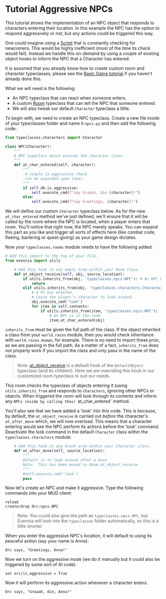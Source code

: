 # Tutorial Aggressive NPCs


This tutorial shows the implementation of an NPC object that responds to characters entering their location. In this example the NPC has the option to respond aggressively or not, but any actions could be triggered this way.

One could imagine using a [Script](https://github.com/evennia/evennia/wiki/Scripts) that is constantly checking for newcomers. This would be highly inefficient (most of the time its check would fail). Instead we handle this on-demand by using a couple of existing object hooks to inform the NPC that a Character has entered.

It is assumed that you already know how to create custom room and character typeclasses, please see the [Basic Game tutorial](https://github.com/evennia/evennia/wiki/Tutorial%20for%20basic%20MUSH%20like%20game) if you haven't already done this.

What we will need is the following: 

- An NPC typeclass that can react when someone enters.
- A custom [Room](https://github.com/evennia/evennia/wiki/Objects#rooms) typeclass that can tell the NPC that someone entered.
- We will also tweak our default `Character` typeclass a little. 

To begin with, we need to create an NPC typeclass. Create a new file inside of your typeclasses folder and name it `npcs.py` and then add the following code:

```python
from typeclasses.characters import Character 

class NPC(Character):
    """
    A NPC typeclass which extends the character class.
    """
    def at_char_entered(self, character):
        """
         A simple is_aggressive check. 
         Can be expanded upon later.
        """       
        if self.db.is_aggressive:
            self.execute_cmd(f"say Graaah, die {character}!")
        else:
            self.execute_cmd(f"say Greetings, {character}!")
```

We will define our custom `Character` typeclass below. As for the new `at_char_entered` method we've just defined, we'll ensure that it will be called by the room where the NPC is located, when a player enters that room.  You'll notice that right now, the NPC merely speaks.  You can expand this part as you like and trigger all sorts of effects here (like combat code, fleeing, bartering or quest-giving) as your game design dictates.

Now your `typeclasses.rooms` module needs to have the following added:

```python
# Add this import to the top of your file.
from evennia import utils

    # Add this hook in any empty area within your Room class.
    def at_object_receive(self, obj, source_location):
        if utils.inherits_from(obj, 'typeclasses.npcs.NPC'): # An NPC has entered
            return
        elif utils.inherits_from(obj, 'typeclasses.characters.Character'): 
            # A PC has entered.
            # Cause the player's character to look around.
            obj.execute_cmd('look')
            for item in self.contents:
                if utils.inherits_from(item, 'typeclasses.npcs.NPC'): 
                    # An NPC is in the room
                    item.at_char_entered(obj)
```

`inherits_from` must be given the full path of the class. If the object inherited a class from your `world.races` module, then you would check inheritance with `world.races.Human`, for example. There is no need to import these prior, as we are passing in the full path. As a matter of a fact, `inherits_from` does not properly work if you import the class and only pass in the name of the class.

> Note:  [at_object_receive](https://github.com/evennia/evennia/blob/master/evennia/objects/objects.py#L1529) is a default hook of the `DefaultObject` typeclass (and its children). Here we are overriding this hook in our customized room typeclass to suit our needs. 

This room checks the typeclass of objects entering it (using `utils.inherits_from` and responds to `Characters`, ignoring other NPCs or objects.  When triggered the room will look through its contents and inform any `NPCs inside by calling their `at_char_entered` method.

You'll also see that we have added a 'look' into this code. This is because, by default, the `at_object_receive` is carried out *before* the character's `at_after_move` which, we will now overload.  This means that a character entering would see the NPC perform its actions before the 'look' command. Deactivate the look command in the default `Character` class within the `typeclasses.characters` module: 

```python
    # Add this hook in any blank area within your Character class.
    def at_after_move(self, source_location):
        """
        Default is to look around after a move 
        Note:  This has been moved to Room.at_object_receive
        """
        #self.execute_cmd('look')
        pass
```

Now let's create an NPC and make it aggressive. Type the following commands into your MUD client:
```
reload
create/drop Orc:npcs.NPC
```

> Note: You could also give the path as `typeclasses.npcs.NPC`, but Evennia will look into the `typeclasses` folder automatically, so this is a little shorter.

When you enter the aggressive NPC's location, it will default to using its peaceful action (say your name is Anna):

```
Orc says, "Greetings, Anna!"
```

Now we turn on the aggressive mode (we do it manually but it could also be triggered by some sort of AI code). 

```
set orc/is_aggressive = True
```

Now it will perform its aggressive action whenever a character enters.

```
Orc says, "Graaah, die, Anna!"
```

